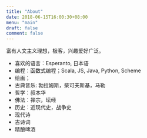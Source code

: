 ```yaml
---
title: "About"
date: 2018-06-15T16:00:30+08:00
menu: "main"
draft: false
comment: false
---
```



富有人文主义理想，极客，兴趣爱好广泛。

- 喜欢的语言：Esperanto, 日本语
- 编程：函数式编程；Scala, JS, Java, Python, Scheme
- 绘画；
- 古典音乐: 勃拉姆斯，柴可夫斯基，马勒
- 哲学：叔本华
- 佛法：禅宗，坛经
- 历史：近现代史，战争史
- 现代诗
- 古诗词
- 精酿啤酒



